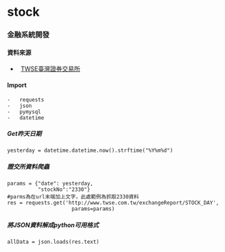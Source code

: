 # stock
### 金融系統開發
#### 資料來源
-   [TWSE臺灣證券交易所](http://www.twse.com.tw/zh/)
#### Import
```
-   requests
-   json
-   pymysql
-   datetime
```
##### Get昨天日期
```
yesterday = datetime.datetime.now().strftime("%Y%m%d")
```
##### 證交所資料爬蟲
```
params = {"date": yesterday,
          "stockNo":"2330"}
#parms為在url末端加上文字，此處範例為抓取2330資料
res = requests.get('http://www.twse.com.tw/exchangeReport/STOCK_DAY',
                     params=params)
```
##### 將JSON資料解成python可用格式
```
allData = json.loads(res.text)
```
